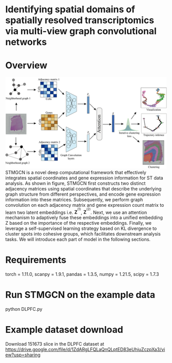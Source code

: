 # Identifying spatial domains of spatially resolved transcriptomics via multi-view graph convolutional networks

Overview
===
![Image text](https://raw.githubusercontent.com/sxj204/stmgcn/main/STMGCN/STMGCN.png)
STMGCN is a novel deep computational framework that effectively integrates spatial coordinates and gene expression information for ST data analysis. As shown in figure, STMGCN first constructs two distinct adjacency matrices using spatial coordinates that describe the underlying graph structure from different perspectives, and encode gene expression information into these matrices. Subsequently, we perform graph convolution on each adjacency matrix and gene expression count matrix to learn two latent embeddings i.e. ${\textbf{Z}^{^{(1)}}}$, ${\textbf{Z}^{^{(2)}}}$. Next, we use an attention mechanism to adaptively fuse these embeddings into a unified embedding Z based on the importance of the respective embeddings. Finally, we leverage a self-supervised learning strategy based on KL divergence to cluster spots into cohesive groups, which facilitates downstream analysis tasks. We will introduce each part of model in the following sections.

Requirements
===
torch = 1.11.0,
scanpy = 1.9.1,
pandas = 1.3.5,
numpy = 1.21.5,
scipy = 1.7.3

Run STMGCN on the example data
====
python DLPFC.py

 Example dataset download
 ====
 Download 151673 slice in the DLPFC dataset at https://drive.google.com/file/d/1ZdARgLFQLaQnQLptED83eUhiuZczpXa3/view?usp=sharing

